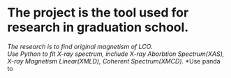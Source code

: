 # The project is the tool used for research in graduation school.

*The research is to find original magnetism of LCO.* <br>
*Use Python to fit X-ray spectrum, incliude X-ray Aborbtion Spectrum(XAS), X-ray Magnetism Linear(XMLD), Coherent Spectrum(XMCD).*
*Use panda to 
